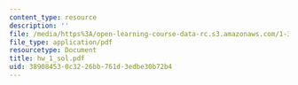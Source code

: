 ```yaml
---
content_type: resource
description: ''
file: /media/https%3A/open-learning-course-data-rc.s3.amazonaws.com/1-34-waste-containment-and-remediation-technology-spring-2004/389084530c3226bb761d3edbe30b72b4_hw_1_sol.pdf
file_type: application/pdf
resourcetype: Document
title: hw_1_sol.pdf
uid: 38908453-0c32-26bb-761d-3edbe30b72b4
---
```

